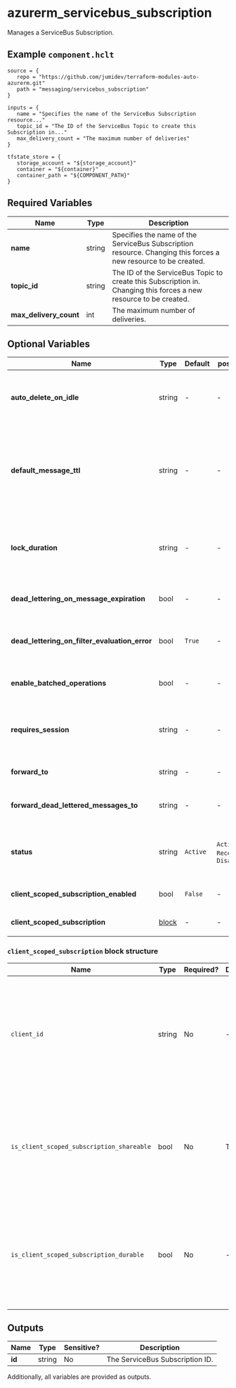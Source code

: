 # azurerm_servicebus_subscription

Manages a ServiceBus Subscription.

## Example `component.hclt`

```hcl
source = {
   repo = "https://github.com/jumidev/terraform-modules-auto-azurerm.git"   
   path = "messaging/servicebus_subscription"   
}

inputs = {
   name = "Specifies the name of the ServiceBus Subscription resource..."   
   topic_id = "The ID of the ServiceBus Topic to create this Subscription in..."   
   max_delivery_count = "The maximum number of deliveries"   
}

tfstate_store = {
   storage_account = "${storage_account}"   
   container = "${container}"   
   container_path = "${COMPONENT_PATH}"   
}

```

## Required Variables

| Name | Type |  Description |
| ---- | --------- |  ----------- |
| **name** | string |  Specifies the name of the ServiceBus Subscription resource. Changing this forces a new resource to be created. | 
| **topic_id** | string |  The ID of the ServiceBus Topic to create this Subscription in. Changing this forces a new resource to be created. | 
| **max_delivery_count** | int |  The maximum number of deliveries. | 

## Optional Variables

| Name | Type |  Default  |  possible values |  Description |
| ---- | --------- |  ----------- | ----------- | ----------- |
| **auto_delete_on_idle** | string |  -  |  -  |  The idle interval after which the topic is automatically deleted as an [ISO 8601 duration](https://en.wikipedia.org/wiki/ISO_8601#Durations). The minimum duration is `5` minutes or `PT5M`. | 
| **default_message_ttl** | string |  -  |  -  |  The Default message timespan to live as an [ISO 8601 duration](https://en.wikipedia.org/wiki/ISO_8601#Durations). This is the duration after which the message expires, starting from when the message is sent to Service Bus. This is the default value used when TimeToLive is not set on a message itself. | 
| **lock_duration** | string |  -  |  -  |  The lock duration for the subscription as an [ISO 8601 duration](https://en.wikipedia.org/wiki/ISO_8601#Durations). The default value is `1` minute or `P0DT0H1M0S` . The maximum value is `5` minutes or `P0DT0H5M0S` . | 
| **dead_lettering_on_message_expiration** | bool |  -  |  -  |  Boolean flag which controls whether the Subscription has dead letter support when a message expires. | 
| **dead_lettering_on_filter_evaluation_error** | bool |  `True`  |  -  |  Boolean flag which controls whether the Subscription has dead letter support on filter evaluation exceptions. Defaults to `true`. | 
| **enable_batched_operations** | bool |  -  |  -  |  Boolean flag which controls whether the Subscription supports batched operations. | 
| **requires_session** | string |  -  |  -  |  Boolean flag which controls whether this Subscription supports the concept of a session. Changing this forces a new resource to be created. | 
| **forward_to** | string |  -  |  -  |  The name of a Queue or Topic to automatically forward messages to. | 
| **forward_dead_lettered_messages_to** | string |  -  |  -  |  The name of a Queue or Topic to automatically forward Dead Letter messages to. | 
| **status** | string |  `Active`  |  `Active`, `ReceiveDisabled`, `Disabled`  |  The status of the Subscription. Possible values are `Active`,`ReceiveDisabled`, or `Disabled`. Defaults to `Active`. | 
| **client_scoped_subscription_enabled** | bool |  `False`  |  -  |  whether the subscription is scoped to a client id. Defaults to `false`. | 
| **client_scoped_subscription** | [block](#client_scoped_subscription-block-structure) |  -  |  -  |  A `client_scoped_subscription` block. | 

### `client_scoped_subscription` block structure

| Name | Type | Required? | Default | Description |
| ---- | ---- | --------- | ------- | ----------- |
| `client_id` | string | No | - | Specifies the Client ID of the application that created the client-scoped subscription. Changing this forces a new resource to be created. |
| `is_client_scoped_subscription_shareable` | bool | No | True | Whether the client scoped subscription is shareable. Defaults to 'true' Changing this forces a new resource to be created. |
| `is_client_scoped_subscription_durable` | bool | No | - | Whether the client scoped subscription is durable. This property can only be controlled from the application side. |



## Outputs

| Name | Type | Sensitive? | Description |
| ---- | ---- | --------- | --------- |
| **id** | string | No  | The ServiceBus Subscription ID. | 

Additionally, all variables are provided as outputs.
